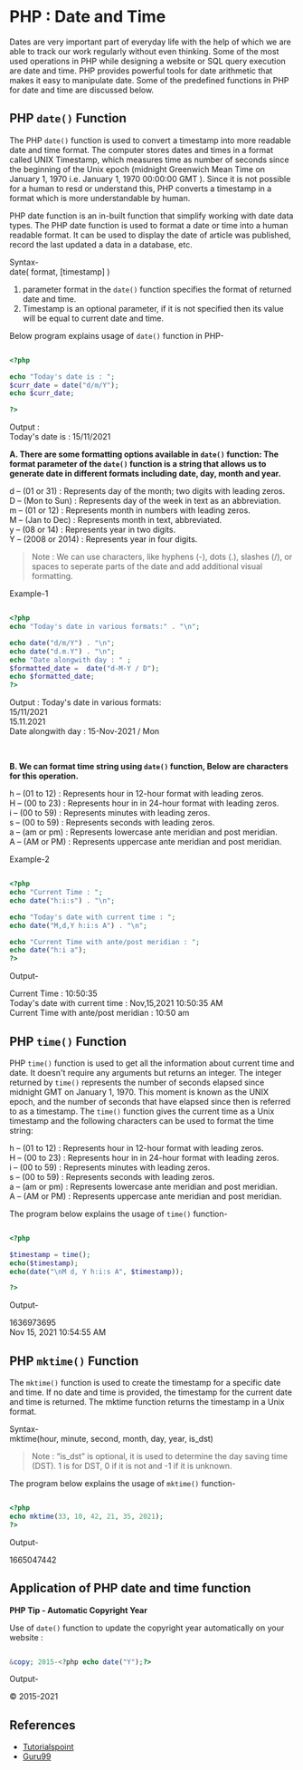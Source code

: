 # PHP : Date and Time

Dates are very important part of everyday life with the help of which we are able to track our work regularly without even thinking. Some of the most used operations in PHP while designing a website or SQL query execution are date and time. PHP provides powerful tools for date arithmetic that makes it easy to manipulate date. Some of the predefined functions in PHP for date and time are discussed below.

## PHP `date()` Function   

The PHP `date()` function is used to convert a timestamp into more readable date and time format. The computer stores dates and times in a format called UNIX Timestamp, which measures time as number of seconds since the beginning of the Unix epoch (midnight Greenwich Mean Time on January 1, 1970 i.e. January 1, 1970 00:00:00 GMT ). Since it is not possible for a human to resd or understand this, PHP converts a timestamp in a format which is more understandable by human. 

PHP date function is an in-built function that simplify working with date data types. The PHP date function is used to format a date or time into a human readable format. It can be used to display the date of article was published, record the last updated a data in a database, etc.

Syntax-    
date( format, [timestamp] )

1. parameter format in the `date()` function specifies the format of returned date and time.
2. Timestamp is an optional parameter, if it is not specified then its value will be equal to current date and time.

Below program explains usage of `date()` function in PHP-

```php

<?php

echo "Today's date is : ";
$curr_date = date("d/m/Y");
echo $curr_date;

?>

```

Output :    
Today's date is : 15/11/2021

**A. There are some formatting options available in `date()` function: The format parameter of the `date()` function is a string that allows us to generate date in different formats including date, day, month and year.**   

d – (01 or 31) : Represents day of the month; two digits with leading zeros.   
D – (Mon to Sun) : Represents day of the week in text as an abbreviation.   
m – (01 or 12) : Represents month in numbers with leading zeros.   
M – (Jan to Dec) : Represents month in text, abbreviated.   
y – (08 or 14) : Represents year in two digits.   
Y – (2008 or 2014) : Represents year in four digits.      

> Note : We can use characters, like hyphens (-), dots (.), slashes (/), or spaces to seperate parts of the date and add additional visual formatting.

Example-1

```php

<?php
echo "Today's date in various formats:" . "\n";

echo date("d/m/Y") . "\n";
echo date("d.m.Y") . "\n";
echo "Date alongwith day : " ; 
$formatted_date =  date("d-M-Y / D");
echo $formatted_date;
?>

```

Output : 
Today's date in various formats:   
15/11/2021      
15.11.2021     
Date alongwith day : 15-Nov-2021 / Mon   

<br>

**B. We can format time string using `date()` function, Below are characters for this operation.** 

h – (01 to 12) : Represents hour in 12-hour format with leading zeros.   
H – (00 to 23) : Represents hour in in 24-hour format with leading zeros.   
i – (00 to 59) : Represents minutes with leading zeros.   
s – (00 to 59) : Represents seconds with leading zeros.   
a – (am or pm) : Represents lowercase ante meridian and post meridian.   
A – (AM or PM) : Represents uppercase ante meridian and post meridian.    

Example-2

```php

<?php
echo "Current Time : ";
echo date("h:i:s") . "\n";

echo "Today's date with current time : ";
echo date("M,d,Y h:i:s A") . "\n";

echo "Current Time with ante/post meridian : ";
echo date("h:i a");
?>

```

Output-

Current Time : 10:50:35   
Today's date with current time : Nov,15,2021 10:50:35 AM   
Current Time with ante/post meridian : 10:50 am

## PHP `time()` Function
PHP `time()` function is used to get all the information about current time and date. It doesn't require any arguments but returns an integer. The integer returned by `time()` represents the number of seconds elapsed since midnight GMT on January 1, 1970. This moment is known as the UNIX epoch, and the number of seconds that have elapsed since then is referred to as a timestamp. The `time()` function gives the current time as a Unix timestamp and the following characters can be used to format the time string:

h – (01 to 12) : Represents hour in 12-hour format with leading zeros.   
H – (00 to 23) : Represents hour in in 24-hour format with leading zeros.   
i – (00 to 59) : Represents minutes with leading zeros.   
s – (00 to 59) : Represents seconds with leading zeros.   
a – (am or pm) : Represents lowercase ante meridian and post meridian.   
A – (AM or PM) : Represents uppercase ante meridian and post meridian.   

The program below explains the usage of `time()` function-

```php

<?php

$timestamp = time();
echo($timestamp);
echo(date("\nM d, Y h:i:s A", $timestamp));

?>

```

Output-

1636973695   
Nov 15, 2021 10:54:55 AM

## PHP `mktime()` Function

The `mktime()` function is used to create the timestamp for a specific date and time. If no date and time is provided, the timestamp for the current date and time is returned. The mktime function returns the timestamp in a Unix format.

Syntax-    
mktime(hour, minute, second, month, day, year, is_dst)

> Note : “is_dst” is optional, it is used to determine the day saving time (DST). 1 is for DST, 0 if it is not and -1 if it is unknown.

The program below explains the usage of `mktime()` function-

```php

<?php
echo mktime(33, 10, 42, 21, 35, 2021);
?>

```

Output-

1665047442

## Application of PHP date and time function

**PHP Tip - Automatic Copyright Year**

Use of `date()` function to update the copyright year automatically on your website :

```php

&copy; 2015-<?php echo date("Y");?>

```

Output-

© 2015-2021

## References
- [Tutorialspoint](https://www.tutorialspoint.com/php/php_date_and_time.htm)
- [Guru99](https://www.guru99.com/php-date-functions.html)

